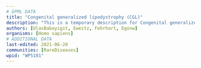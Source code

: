 ```yaml
---
# GPML DATA
title: "Congenital generalized lipodystrophy (CGL)"
description: "This is a temporary description for Congenital generalized lipodystrophy (CGL)"
authors: [UlasBabayigit, Eweitz, Fehrhart, Egonw]
organisms: [Homo sapiens]
# ADDITIONAL DATA
last-edited: 2021-06-20
communities: [RareDiseases]
wpid: "WP5101"
---
```

